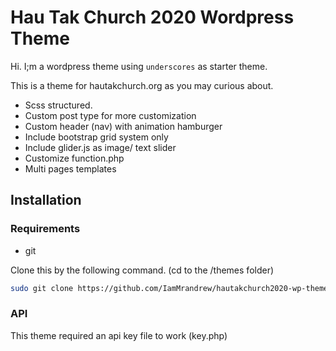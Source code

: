 Hau Tak Church 2020 Wordpress Theme
===

Hi. I;m a wordpress theme using `underscores` as starter theme. 

This is a theme for hautakchurch.org as you may curious about.

* Scss structured.
* Custom post type for more customization
* Custom header (nav) with animation hamburger
* Include bootstrap grid system only
* Include glider.js as image/ text slider
* Customize function.php
* Multi pages templates

Installation
---------------

### Requirements

* git

Clone this by the following command. (cd to the /themes folder)

```sh
sudo git clone https://github.com/IamMrandrew/hautakchurch2020-wp-theme.git
````

### API

This theme required an api key file to work (key.php)

